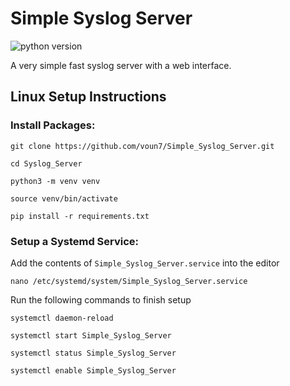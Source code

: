 # Simple Syslog Server

![python version](https://img.shields.io/badge/Python-3.12-blue)

A very simple fast syslog server with a web interface.

## Linux Setup Instructions

### Install Packages:

```
git clone https://github.com/voun7/Simple_Syslog_Server.git
```

```commandline
cd Syslog_Server
```

```commandline
python3 -m venv venv
```

```commandline
source venv/bin/activate
```

```commandline
pip install -r requirements.txt
```

### Setup a Systemd Service:

Add the contents of `Simple_Syslog_Server.service` into the editor

```commandline
nano /etc/systemd/system/Simple_Syslog_Server.service
```

Run the following commands to finish setup

```commandline
systemctl daemon-reload
```

```commandline
systemctl start Simple_Syslog_Server
```

```commandline
systemctl status Simple_Syslog_Server
```

```commandline
systemctl enable Simple_Syslog_Server
```
